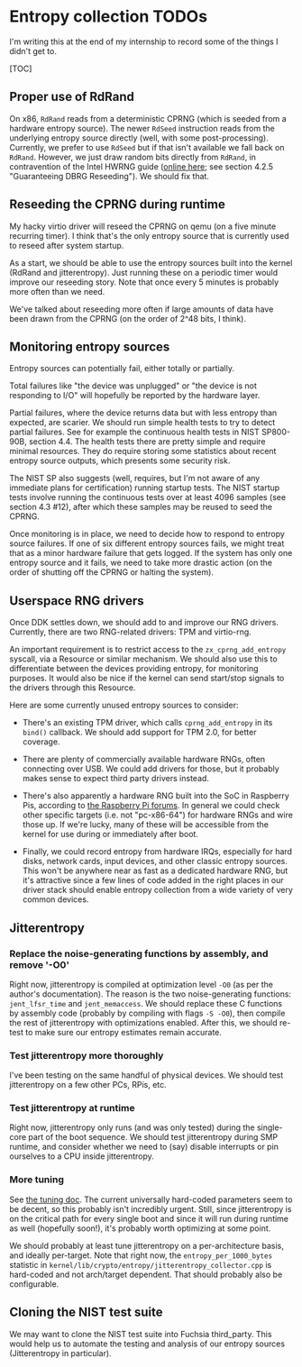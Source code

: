 # Entropy collection TODOs

I'm writing this at the end of my internship to record some of the things I didn't get to.

[TOC]

## Proper use of RdRand

On x86, `RdRand` reads from a deterministic CPRNG (which is seeded from a hardware entropy source).
The newer `RdSeed` instruction reads from the underlying entropy source directly (well, with some
post-processing). Currently, we prefer to use `RdSeed` but if that isn't available we fall back on
`RdRand`. However, we just draw random bits directly from `RdRand`, in contravention of the Intel
HWRNG guide
([online here](https://software.intel.com/en-us/articles/intel-digital-random-number-generator-drng-software-implementation-guide);
see section 4.2.5 "Guaranteeing DBRG Reseeding"). We should fix that.

## Reseeding the CPRNG during runtime

My hacky virtio driver will reseed the CPRNG on qemu (on a five minute recurring timer). I think
that's the only entropy source that is currently used to reseed after system startup.

As a start, we should be able to use the entropy sources built into the kernel (RdRand and
jitterentropy). Just running these on a periodic timer would improve our reseeding story. Note that
once every 5 minutes is probably more often than we need.

We've talked about reseeding more often if large amounts of data have been drawn from the CPRNG (on
the order of 2^48 bits, I think).

## Monitoring entropy sources

Entropy sources can potentially fail, either totally or partially.

Total failures like "the device was unplugged" or "the device is not responding to I/O" will
hopefully be reported by the hardware layer.

Partial failures, where the device returns data but with less entropy than expected, are scarier. We
should run simple health tests to try to detect partial failures. See for example the continuous
health tests in NIST SP800-90B, section 4.4. The health tests there are pretty simple and require
minimal resources. They do require storing some statistics about recent entropy source outputs,
which presents some security risk.

The NIST SP also suggests (well, requires, but I'm not aware of any immediate plans for
certification) running startup tests. The NIST startup tests involve running the continuous tests
over at least 4096 samples (see section 4.3 #12), after which these samples may be reused to seed
the CPRNG.

Once monitoring is in place, we need to decide how to respond to entropy source failures. If one of
six different entropy sources fails, we might treat that as a minor hardware failure that gets
logged. If the system has only one entropy source and it fails, we need to take more drastic action
(on the order of shutting off the CPRNG or halting the system).

## Userspace RNG drivers

Once DDK settles down, we should add to and improve our RNG drivers. Currently, there are two
RNG-related drivers: TPM and virtio-rng.

An important requirement is to restrict access to the `zx_cprng_add_entropy` syscall, via a Resource
or similar mechanism. We should also use this to differentiate between the devices providing
entropy, for monitoring purposes. It would also be nice if the kernel can send start/stop signals to
the drivers through this Resource.

Here are some currently unused entropy sources to consider:

- There's an existing TPM driver, which calls `cprng_add_entropy` in its `bind()` callback. We
  should add support for TPM 2.0, for better coverage.

- There are plenty of commercially available hardware RNGs, often connecting over USB. We could add
  drivers for those, but it probably makes sense to expect third party drivers instead.

- There's also apparently a hardware RNG built into the SoC in Raspberry Pis, according to
  [the Raspberry Pi forums](https://www.raspberrypi.org/forums/viewtopic.php?f=29&t=19334&p=273944#p273944).
  In general we could check other specific targets (i.e. not "pc-x86-64") for hardware RNGs and wire
  those up. If we're lucky, many of these will be accessible from the kernel for use during or
  immediately after boot.

- Finally, we could record entropy from hardware IRQs, especially for hard disks, network cards,
  input devices, and other classic entropy sources. This won't be anywhere near as fast as a
  dedicated hardware RNG, but it's attractive since a few lines of code added in the right places in
  our driver stack should enable entropy collection from a wide variety of very common devices.

## Jitterentropy

### Replace the noise-generating functions by assembly, and remove '-O0'

Right now, jitterentropy is compiled at optimization level `-O0` (as per the author's
documentation). The reason is the two noise-generating functions: `jent_lfsr_time` and
`jent_memaccess`. We should replace these C functions by assembly code (probably by compiling with
flags `-S -O0`), then compile the rest of jitterentropy with optimizations enabled. After this, we
should re-test to make sure our entropy estimates remain accurate.

### Test jitterentropy more thoroughly

I've been testing on the same handful of physical devices. We should test jitterentropy on a few
other PCs, RPis, etc.

### Test jitterentropy at runtime

Right now, jitterentropy only runs (and was only tested) during the single-core part of the boot
sequence. We should test jitterentropy during SMP runtime, and consider whether we need to (say)
disable interrupts or pin ourselves to a CPU inside jitterentropy.

### More tuning

See [the tuning doc](concepts/kernel/jitterentropy/config-tuning.md). The current universally hard-coded parameters
seem to be decent, so this probably isn't incredibly urgent. Still, since jitterentropy is on the
critical path for every single boot and since it will run during runtime as well (hopefully soon!),
it's probably worth optimizing at some point.

We should probably at least tune jitterentropy on a per-architecture basis, and ideally per-target.
Note that right now, the `entropy_per_1000_bytes` statistic in
`kernel/lib/crypto/entropy/jitterentropy_collector.cpp` is hard-coded and not arch/target dependent.
That should probably also be configurable.

## Cloning the NIST test suite

We may want to clone the NIST test suite into Fuchsia third\_party. This would help us to automate
the testing and analysis of our entropy sources (Jitterentropy in particular).


